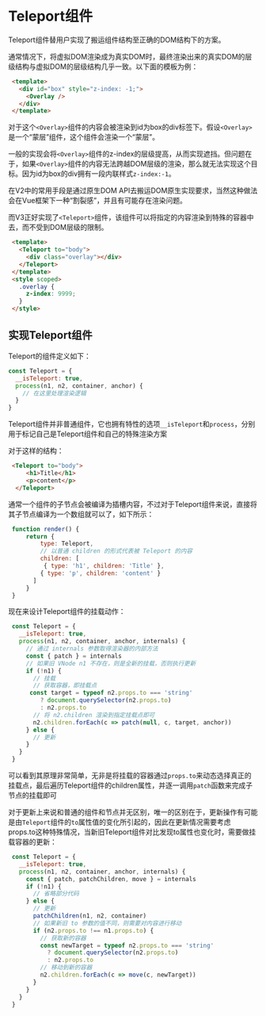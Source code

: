 # Teleport组件
Teleport组件替用户实现了搬运组件结构至正确的DOM结构下的方案。

通常情况下，将虚拟DOM渲染成为真实DOM时，最终渲染出来的真实DOM的层级结构与虚拟DOM的层级结构几乎一致。以下面的模板为例：

```html
 <template>
   <div id="box" style="z-index: -1;">
     <Overlay />
   </div>
 </template>
```
对于这个`<Overlay>`组件的内容会被渲染到id为box的div标签下。假设`<Overlay>`是一个“蒙层”组件，这个组件会渲染一个“蒙层”。

一般的实现会将`<Overlay>`组件的z-index的层级提高，从而实现遮挡。但问题在于，如果`<Overlay>`组件的内容无法跨越DOM层级的渲染，那么就无法实现这个目标。因为id为box的div拥有一段内联样式`z-index:-1`。

在V2中的常用手段是通过原生DOM API去搬运DOM原生实现要求，当然这种做法会在Vue框架下一种“割裂感”，并且有可能存在渲染问题。

而V3正好实现了`<Teleport>`组件，该组件可以将指定的内容渲染到特殊的容器中去，而不受到DOM层级的限制。

```html
 <template>
   <Teleport to="body">
     <div class="overlay"></div>
   </Teleport>
 </template>
 <style scoped>
   .overlay {
     z-index: 9999;
   }
 </style>
```
## 实现Teleport组件
Teleport的组件定义如下：
```js
const Teleport = {
  __isTeleport: true,
  process(n1, n2, container, anchor) {
    // 在这里处理渲染逻辑
  }
}
```
Teleport组件并非普通组件，它也拥有特性的选项`__isTeleport`和`process`，分别用于标记自己是Teleport组件和自己的特殊渲染方案

对于这样的结构：
```html
 <Teleport to="body">
     <h1>Title</h1>
     <p>content</p>
  </Teleport>
```
通常一个组件的子节点会被编译为插槽内容，不过对于Teleport组件来说，直接将其子节点编译为一个数组就可以了，如下所示：
```js
 function render() {
     return {
         type: Teleport,
         // 以普通 children 的形式代表被 Teleport 的内容
         children: [
          { type: 'h1', children: 'Title' },
         { type: 'p', children: 'content' }
       ]
     }
 }
```
现在来设计Teleport组件的挂载动作：
```js
 const Teleport = {
   __isTeleport: true,
   process(n1, n2, container, anchor, internals) {
     // 通过 internals 参数取得渲染器的内部方法
     const { patch } = internals
     // 如果旧 VNode n1 不存在，则是全新的挂载，否则执行更新
     if (!n1) {
       // 挂载
       // 获取容器，即挂载点
      const target = typeof n2.props.to === 'string'
         ? document.querySelector(n2.props.to)
         : n2.props.to
       // 将 n2.children 渲染到指定挂载点即可
       n2.children.forEach(c => patch(null, c, target, anchor))
     } else {
       // 更新
     }
   }
 }
```
可以看到其原理非常简单，无非是将挂载的容器通过`props.to`来动态选择真正的挂载点，最后遍历Teleport组件的children属性，并逐一调用`patch`函数来完成子节点的挂载即可

对于更新上来说和普通的组件和节点并无区别，唯一的区别在于，更新操作有可能是由`Teleport`组件的`to`属性值的变化所引起的，因此在更新情况需要考虑props.to这种特殊情况，当新旧Teleport组件对比发现to属性也变化时，需要做挂载容器的更新：
```js
 const Teleport = {
   __isTeleport: true,
   process(n1, n2, container, anchor, internals) {
     const { patch, patchChildren, move } = internals
     if (!n1) {
       // 省略部分代码
     } else {
       // 更新
       patchChildren(n1, n2, container)
       // 如果新旧 to 参数的值不同，则需要对内容进行移动
       if (n2.props.to !== n1.props.to) {
         // 获取新的容器
         const newTarget = typeof n2.props.to === 'string'
           ? document.querySelector(n2.props.to)
           : n2.props.to
         // 移动到新的容器
         n2.children.forEach(c => move(c, newTarget))
       }
     }
   }
 }
```
